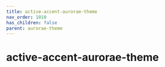 ```yaml
---
title: active-accent-aurorae-theme
nav_order: 1010
has_children: false
parent: aurorae-theme
---
```



# active-accent-aurorae-theme
